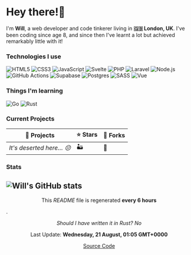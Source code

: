 # Hey there!👋
I'm **Will**, a web developer and code tinkerer living in **🇬🇧 London, UK**. I've been coding since age 8, and since then I've learnt a lot but achieved remarkably little with it!
### Technologies I use
![HTML5](https://img.shields.io/badge/html5-%23E34F26.svg?style=for-the-badge&logo=html5&logoColor=white) ![CSS3](https://img.shields.io/badge/css3-%231572B6.svg?style=for-the-badge&logo=css3&logoColor=white) ![JavaScript](https://img.shields.io/badge/javascript-%23323330.svg?style=for-the-badge&logo=javascript&logoColor=%23F7DF1E) ![Svelte](https://img.shields.io/badge/svelte-%23f1413d.svg?style=for-the-badge&logo=svelte&logoColor=white) ![PHP](https://img.shields.io/badge/php-%23777BB4.svg?style=for-the-badge&logo=php&logoColor=white) ![Laravel](https://img.shields.io/badge/laravel-%23FF2D20.svg?style=for-the-badge&logo=laravel&logoColor=white) ![Node.js](https://img.shields.io/badge/node.js-6DA55F?style=for-the-badge&logo=node.js&logoColor=white) ![GitHub Actions](https://img.shields.io/badge/github%20actions-%232671E5.svg?style=for-the-badge&logo=githubactions&logoColor=white) ![Supabase](https://img.shields.io/badge/Supabase-3ECF8E?style=for-the-badge&logo=supabase&logoColor=white) ![Postgres](https://img.shields.io/badge/postgres-%23316192.svg?style=for-the-badge&logo=postgresql&logoColor=white) ![SASS](https://img.shields.io/badge/SASS-hotpink.svg?style=for-the-badge&logo=SASS&logoColor=white) ![Vue](https://img.shields.io/badge/vuejs-%2335495e.svg?style=for-the-badge&logo=vuedotjs&logoColor=%234FC08D) 
### Things I'm learning
![Go](https://img.shields.io/badge/go-%2300ADD8.svg?style=for-the-badge&logo=go&logoColor=white) ![Rust](https://img.shields.io/badge/rust-%23000000.svg?style=for-the-badge&logo=rust&logoColor=white) 
### Current Projects
|📖 Projects|⭐ Stars|🍴 Forks|
|-|-|-|
|*It's deserted here… 😔*|🏜️|🌃|
### Stats
![Will's GitHub stats](https://github-readme-stats.vercel.app/api?username=wsandy1&theme=github_dark&show_icons=true)
----- 
<p align="center">This <i>README</i> file is regenerated <strong>every 6 hours</strong></p>.
<p align="center"><i>Should I have written it in Rust? No</i></p>

<p align="center">Last Update: <strong>Wednesday, 21 August, 01:05 GMT+0000</strong></p>

<p align="center"><a href="https://github.com/wsandy1/wsandy1">Source Code</a></p>